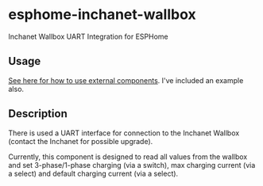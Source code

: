 # esphome-inchanet-wallbox
Inchanet Wallbox UART Integration for ESPHome

## Usage
[See here for how to use external components](https://esphome.io/components/external_components.html).
I've included an example also.

## Description
There is used a UART interface for connection to the Inchanet Wallbox (contact the Inchanet for possible upgrade).

Currently, this component is designed to read all values from the wallbox and set 3-phase/1-phase charging (via a switch), max charging current (via a select) and default charging current (via a select).
